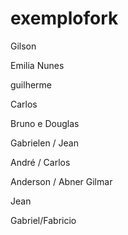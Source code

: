 # exemplofork

Gilson 

Emilia Nunes

guilherme

Carlos

Bruno e Douglas     

Gabrielen / Jean

André / Carlos

Anderson / Abner
Gilmar

Jean

 Gabriel/Fabricio

 